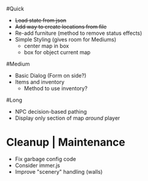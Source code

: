 #Quick
* ~~Load state from json~~
* ~~Add way to create locations from file~~
* Re-add furniture (method to remove status effects)
* Simple Styling (gives room for Mediums)
  * center map in box
  * box for object current map

#Medium
* Basic Dialog (Form on side?)
* Items and inventory
  * Method to use inventory?

#Long
* NPC decision-based pathing
* Display only section of map *around* player

# Cleanup | Maintenance
* Fix garbage config code
* Consider immer.js
* Improve "scenery" handling (walls)